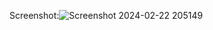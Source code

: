 Screenshot:![Screenshot 2024-02-22 205149](https://github.com/ssonmali/Simple-Web-page/assets/146985996/bb748626-672e-4f89-9650-d982884614b3)
